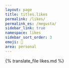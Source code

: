```yaml
---
layout: page
title: titles.likes
permalink: /likes/
permalink_es: /megusta/
sidebar_link: true
namespace: likes
sidebar_sort_order: 3
emoji: 💜
area: personal
---
```


{% translate_file likes.md %}